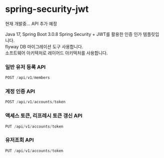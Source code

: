 # spring-security-jwt

현재 개발중... API 추가 예정

Java 17, Spring Boot 3.0.8
Spring Security + JWT를 활용한 인증 인가 템플릿입니다.  
flyway DB 마이그레이션 도구 사용합니다.  
소프트웨어 아키텍처로 레이어드 아키텍처를 사용합니다.  


### 일반 유저 등록 API  
```java  
POST /api/v1/members   
```


### 계정 인증 API
```java
POST /api/v1/accounts/token
```


### 액세스 토큰, 리프레시 토큰 갱신 API
```java
PUT /api/v1/accounts/token
```

### 유저조회 API
```java
PUT /api/v1/accounts/token
```

